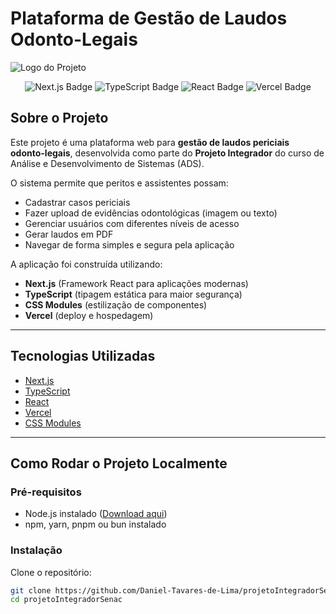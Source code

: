 # Plataforma de Gestão de Laudos Odonto-Legais

![Logo do Projeto](./public/Logo%20-%20Laudo.png)

<p align="center">
  <img src="https://img.shields.io/badge/Next.js-000000?style=for-the-badge&logo=nextdotjs&logoColor=white" alt="Next.js Badge"/>
  <img src="https://img.shields.io/badge/TypeScript-3178c6?style=for-the-badge&logo=typescript&logoColor=white" alt="TypeScript Badge"/>
  <img src="https://img.shields.io/badge/React-61DAFB?style=for-the-badge&logo=react&logoColor=black" alt="React Badge"/>
  <img src="https://img.shields.io/badge/Vercel-000000?style=for-the-badge&logo=vercel&logoColor=white" alt="Vercel Badge"/>
</p>

## Sobre o Projeto

Este projeto é uma plataforma web para **gestão de laudos periciais odonto-legais**, desenvolvida como parte do **Projeto Integrador** do curso de Análise e Desenvolvimento de Sistemas (ADS).

O sistema permite que peritos e assistentes possam:
- Cadastrar casos periciais
- Fazer upload de evidências odontológicas (imagem ou texto)
- Gerenciar usuários com diferentes níveis de acesso
- Gerar laudos em PDF
- Navegar de forma simples e segura pela aplicação

A aplicação foi construída utilizando:
- **Next.js** (Framework React para aplicações modernas)
- **TypeScript** (tipagem estática para maior segurança)
- **CSS Modules** (estilização de componentes)
- **Vercel** (deploy e hospedagem)

---

## Tecnologias Utilizadas

- [Next.js](https://nextjs.org/)
- [TypeScript](https://www.typescriptlang.org/)
- [React](https://react.dev/)
- [Vercel](https://vercel.com/)
- [CSS Modules](https://nextjs.org/docs/pages/building-your-application/styling/css-modules)

---

## Como Rodar o Projeto Localmente

### Pré-requisitos

- Node.js instalado ([Download aqui](https://nodejs.org/))
- npm, yarn, pnpm ou bun instalado

### Instalação

Clone o repositório:

```bash
git clone https://github.com/Daniel-Tavares-de-Lima/projetoIntegradorSenac.git
cd projetoIntegradorSenac
